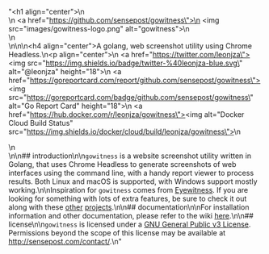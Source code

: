 "<h1 align=\"center\">\n  <br>\n  <a href=\"https://github.com/sensepost/gowitness\">\n    <img src=\"images/gowitness-logo.png\" alt=\"gowitness\"></a>\n  <br>\n  <br>\n</h1>\n\n<h4 align=\"center\">A golang, web screenshot utility using Chrome Headless.</h4>\n<p align=\"center\">\n  <a href=\"https://twitter.com/leonjza\"><img src=\"https://img.shields.io/badge/twitter-%40leonjza-blue.svg\" alt=\"@leonjza\" height=\"18\"></a>\n  <a href=\"https://goreportcard.com/report/github.com/sensepost/gowitness\"><img src=\"https://goreportcard.com/badge/github.com/sensepost/gowitness\" alt=\"Go Report Card\" height=\"18\"></a>\n  <a href=\"https://hub.docker.com/r/leonjza/gowitness\"><img alt=\"Docker Cloud Build Status\" src=\"https://img.shields.io/docker/cloud/build/leonjza/gowitness\"></a>\n</p>\n<br>\n\n## introduction\n\n`gowitness` is a website screenshot utility written in Golang, that uses Chrome Headless to generate screenshots of web interfaces using the command line, with a handy report viewer to process results. Both Linux and macOS is supported, with Windows support mostly working.\n\nInspiration for `gowitness` comes from [Eyewitness](https://github.com/ChrisTruncer/EyeWitness). If you are looking for something with lots of extra features, be sure to check it out along with these [other](https://github.com/afxdub/http-screenshot-html) [projects](https://github.com/breenmachine/httpscreenshot).\n\n## documentation\n\nFor installation information and other documentation, please refer to the wiki [here](https://github.com/sensepost/gowitness/wiki).\n\n## license\n\n`gowitness` is licensed under a [GNU General Public v3 License](https://www.gnu.org/licenses/gpl-3.0.en.html). Permissions beyond the scope of this license may be available at <http://sensepost.com/contact/>.\n"